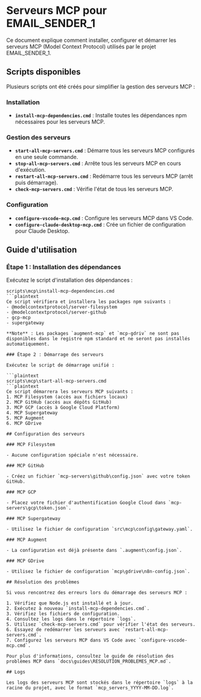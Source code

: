# Serveurs MCP pour EMAIL_SENDER_1

Ce document explique comment installer, configurer et démarrer les serveurs MCP (Model Context Protocol) utilisés par le projet EMAIL_SENDER_1.

## Scripts disponibles

Plusieurs scripts ont été créés pour simplifier la gestion des serveurs MCP :

### Installation

- **`install-mcp-dependencies.cmd`** : Installe toutes les dépendances npm nécessaires pour les serveurs MCP.

### Gestion des serveurs

- **`start-all-mcp-servers.cmd`** : Démarre tous les serveurs MCP configurés en une seule commande.
- **`stop-all-mcp-servers.cmd`** : Arrête tous les serveurs MCP en cours d'exécution.
- **`restart-all-mcp-servers.cmd`** : Redémarre tous les serveurs MCP (arrêt puis démarrage).
- **`check-mcp-servers.cmd`** : Vérifie l'état de tous les serveurs MCP.

### Configuration

- **`configure-vscode-mcp.cmd`** : Configure les serveurs MCP dans VS Code.
- **`configure-claude-desktop-mcp.cmd`** : Crée un fichier de configuration pour Claude Desktop.

## Guide d'utilisation

### Étape 1 : Installation des dépendances

Exécutez le script d'installation des dépendances :

```plaintext
scripts\mcp\install-mcp-dependencies.cmd
```plaintext
Ce script vérifiera et installera les packages npm suivants :
- @modelcontextprotocol/server-filesystem
- @modelcontextprotocol/server-github
- gcp-mcp
- supergateway

**Note** : Les packages `augment-mcp` et `mcp-gdriv` ne sont pas disponibles dans le registre npm standard et ne seront pas installés automatiquement.

### Étape 2 : Démarrage des serveurs

Exécutez le script de démarrage unifié :

```plaintext
scripts\mcp\start-all-mcp-servers.cmd
```plaintext
Ce script démarrera les serveurs MCP suivants :
1. MCP Filesystem (accès aux fichiers locaux)
2. MCP GitHub (accès aux dépôts GitHub)
3. MCP GCP (accès à Google Cloud Platform)
4. MCP Supergateway
5. MCP Augment
6. MCP GDrive

## Configuration des serveurs

### MCP Filesystem

- Aucune configuration spéciale n'est nécessaire.

### MCP GitHub

- Créez un fichier `mcp-servers\github\config.json` avec votre token GitHub.

### MCP GCP

- Placez votre fichier d'authentification Google Cloud dans `mcp-servers\gcp\token.json`.

### MCP Supergateway

- Utilisez le fichier de configuration `src\mcp\config\gateway.yaml`.

### MCP Augment

- La configuration est déjà présente dans `.augment\config.json`.

### MCP GDrive

- Utilisez le fichier de configuration `mcp\gdrive\n8n-config.json`.

## Résolution des problèmes

Si vous rencontrez des erreurs lors du démarrage des serveurs MCP :

1. Vérifiez que Node.js est installé et à jour.
2. Exécutez à nouveau `install-mcp-dependencies.cmd`.
3. Vérifiez les fichiers de configuration.
4. Consultez les logs dans le répertoire `logs`.
5. Utilisez `check-mcp-servers.cmd` pour vérifier l'état des serveurs.
6. Essayez de redémarrer les serveurs avec `restart-all-mcp-servers.cmd`.
7. Configurez les serveurs MCP dans VS Code avec `configure-vscode-mcp.cmd`.

Pour plus d'informations, consultez le guide de résolution des problèmes MCP dans `docs\guides\RESOLUTION_PROBLEMES_MCP.md`.

## Logs

Les logs des serveurs MCP sont stockés dans le répertoire `logs` à la racine du projet, avec le format `mcp_servers_YYYY-MM-DD.log`.
